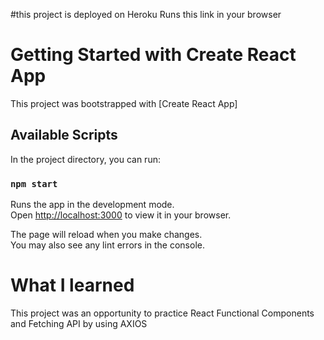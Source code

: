 #this project is deployed on Heroku
Runs this link in your browser

# Getting Started with Create React App

This project was bootstrapped with [Create React App]

## Available Scripts

In the project directory, you can run:

### `npm start`

Runs the app in the development mode.\
Open [http://localhost:3000](http://localhost:3000) to view it in your browser.

The page will reload when you make changes.\
You may also see any lint errors in the console.

# What I learned

This project was an opportunity to practice React Functional Components and Fetching API by using AXIOS
